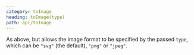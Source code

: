```yaml
---
category: toImage
heading: toImage(type)
path: api/toImage
---
```



As above, but allows the image format to be specified by the passed `type`, which can be `"svg"` (the default), `"png"` or `"jpeg"`.

